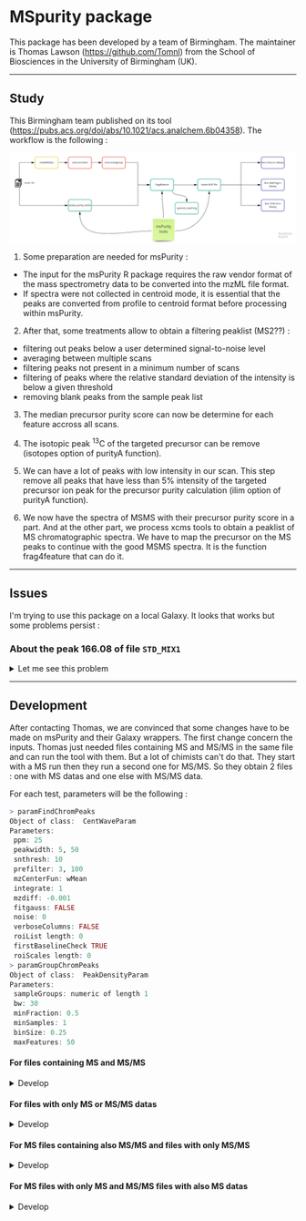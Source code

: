 # MSpurity package

This package has been developed by a team of Birmingham. The maintainer is Thomas Lawson (https://github.com/Tomnl) from the School of Biosciences in the University of Birmingham (UK).


***
## Study
This Birmingham team published on its tool (https://pubs.acs.org/doi/abs/10.1021/acs.analchem.6b04358).
The workflow is the following :

![Workflow msPurity](https://github.com/jsaintvanne/MyMSMSstudy/blob/develop/MSpurity/Workflow%20for%20MSMS%20-%20Birmingham%20msPurity.jpg?raw=true)

1. Some preparation are needed for msPurity :
  - The input for the msPurity R package requires the raw vendor format of the mass spectrometry data to be converted into the mzML file format.
  - If spectra were not collected in centroid mode, it is essential that the peaks are converted from profile to centroid format before processing within msPurity.

2. After that, some treatments allow to obtain a filtering peaklist (MS2??) :
  - filtering out peaks below a user determined signal-to-noise level
  - averaging between multiple scans
  - filtering peaks not present in a minimum number of scans
  - filtering of peaks where the relative standard deviation of the intensity is below a given threshold
  - removing blank peaks from the sample peak list

3. The median precursor purity score can now be determine for each feature accross all scans.

4. The isotopic peak <sup>13</sup>C of the targeted precursor can be remove (isotopes option of purityA function).

5. We can have a lot of peaks with low intensity in our scan. This step remove all peaks that have less than 5% intensity of the targeted precursor ion peak for the precursor purity calculation (ilim option of purityA function).

6. We now have the spectra of MSMS with their precursor purity score in a part. And at the other part, we process xcms tools to obtain a peaklist of MS chromatographic spectra. We have to map the precursor on the MS peaks to continue with the good MSMS spectra. It is the function frag4feature that can do it.


***
## Issues
I'm trying to use this package on a local Galaxy. It looks that works but some problems persist :

### About the peak 166.08 of file `STD_MIX1`
<details><summary>
Let me see this problem
</summary>

#### Problem

- with `readMSData` we can find 2 MS2 spectra with a precursorMZ of 166.08 and a precursorRT around 510 seconds. There is no MS1 spectra with a peak at 166.08 cause the peakpicking is not done yet (raw_data@featureData@data column precursorMZ).

```R
> raw_data@featureData@data[grep("^166.08",raw_data@featureData@data[grep("^2",raw_data@featureData@data[,"msLevel"],ignore.case=FALSE),"precursorMZ"],ignore.case=FALSE),]
             fileIdx spIdx centroided smoothed seqNum acquisitionNum msLevel
  F1.S0919       1   919         NA       NA    919           1832       2
  F1.S0954       1   954         NA       NA    954           1903       2
             polarity originalPeaksCount totIonCurrent retentionTime basePeakMZ
  F1.S0919        1                468     2915821.8      419.4003   64.92744
  F1.S0954        1                198      243644.9      435.1370   83.06045
             basePeakIntensity collisionEnergy ionisationEnergy    lowMZ   highMZ
  F1.S0919         1410801.4              60                0 49.50187 171.7143
  F1.S0954          225494.2              60                0 49.50196 106.0574
             precursorScanNum precursorMZ precursorCharge precursorIntensity
  F1.S0919             1830   147.06520               0            5224680
  F1.S0954             1902    83.06041               1            1478174
             mergedScan mergedResultScanNum mergedResultStartScanNum
  F1.S0919          0                   0                        0
  F1.S0954          0                   0                        0
             mergedResultEndScanNum injectionTime
  F1.S0919                      0    0.04331523
  F1.S0954                      0    0.08843617
                                                spectrumId spectrum
  F1.S0919 controllerType=0 controllerNumber=1 scan=1832      919
  F1.S0954 controllerType=0 controllerNumber=1 scan=1903      954
```
```R
> raw_data@featureData@data[grep("^166.08",raw_data@featureData@data[grep("^1",raw_data@featureData@data[,"msLevel"],ignore.case=FALSE),"basePeakMZ"],ignore.case=FALSE),]
  [1] fileIdx                   spIdx                 centroided
  [4] smoothed                  seqNum                acquisitionNum
  [7] msLevel                   polarity              originalPeaksCount
  [10] totIonCurrent            retentionTime         basePeakMZ
  [13] basePeakIntensity        collisionEnergy       ionisationEnergy
  [16] lowMZ                    highMZ                precursorScanNum
  [19] precursorMZ              precursorCharge       precursorIntensity
  [22] mergedScan               mergedResultScanNum   mergedResultStartScanNum
  [25] mergedResultEndScanNum   injectionTime         spectrumId
  [28] spectrum
  <0 lignes> (ou 'row.names' de longueur nulle)
```
- with `findChromPeaks` I can find only one peak MS1 with 166.08 as MZ and a RT around 509 (xdata@msFeatureData$chromPeaks line 2313).
```R
> xdata@msFeatureData@.xData$chromPeaks[grep("^166.08",xdata@msFeatureData@.xData$chromPeaks[,"mz"],ignore.case=FALSE),]
              mz        mzmin        mzmax       rt    rtmin      rtmax
        166.0863     166.0862     166.0867 508.6326 490.5224   529.6350
          into         intb         maxo       sn   sample  is_filled
  1.172816e+09 1.171865e+09 1.230181e+08     5984        1          0
```
- with `xcms-group` we can generate directly a peaklist on Galaxy. So, I can find peaks with MZ = 166.08 and RT around 511 seconds.
```R
  name	     namecustom	       mz	           mzmin	      mzmax
  "M166T511"   "M166_0863T511"   166.086266751926   166.053513151908   166.14401815256
  rt	     rtmin	 rtmax	        npeaks   .	   peakidx
  511.395444   508.63257   579.291096     3       1    c(1471, 1669, 2313)
```
- with `assess-purity` I can also find peaks with MZ = 166.08 (lines 954 and 919 on tsv file). However, their RT are around 1000 seconds... How is it possible whereas we saw 2 MS2 spectra with precursorMZ at 166.08 and precursorRT around 500 ??
```R
> pa@puritydf[grep("^166.08",pa@puritydf[,"precursorMZ"],ignore.case=FALSE),]
      pid fileid seqNum precursorIntensity precursorMZ precursorRT
  919 919      1   1104           13453806    166.0863    978.9494
  954 954      1   1146            6129614    166.0863   1015.6266
      precursorScanNum   id          filename precursorNearest seqNum      aMz
  919             2202 1104 "dataset_831.dat"             1103   1104 166.0863
  954             2286 1146 "dataset_831.dat"             1145   1146 166.0867
      aPurity apkNm       iMz iPurity ipkNm inPkNm inPurity
  919       1     1  166.0863       1     1      1        1
  954       1     1  166.0867       1     1      1        1
```
- So it is an evidence that after the mapping with `frag4feature` I can't find these peaks !

#### Solution

Thomas Lawson has corrected his scripts to be able to run a dataset containing switch between positive and negative scans (like my dataset). So, now, with the function `assess-purity` on Galaxy, we obtain the precursor 166.08 and their good RT.
```R
> pa@puritydf[grep("^166.08",pa@puritydf[,"precursorMZ"],ignore.case=FALSE),]
    pid fileid seqNum acquisitionNum precursorIntensity precursorMZ precursorRT
919 919      1   1104           2203           13453806    166.0863    500.9193
954 954      1   1146           2287            6129614    166.0863    519.3483
    precursorScanNum   id        filename precursorNearest seqNum      aMz
919             2202 1104 dataset_831.dat             1103   1104 166.0863
954             2286 1146 dataset_831.dat             1145   1146 166.0867
    aPurity apkNm      iMz iPurity ipkNm inPkNm inPurity
919       1     1 166.0863       1     1      1        1
954       1     1 166.0867       1     1      1        1
```
Now, we can try to match these precursors with the MS peaks found after the function `findChromPeaks`.
```R
> xdata@msFeatureData@.xData$chromPeaks[grep("^166.08",xdata@msFeatureData@.xData$chromPeaks[,"mz"],ignore.case=FALSE),]
              mz        mzmin        mzmax       rt    rtmin      rtmax
        166.0863     166.0862     166.0867 508.6326 490.5224   529.6350
          into         intb         maxo       sn   sample  is_filled
  1.172816e+09 1.171865e+09 1.230181e+08     5984        1          0
```
To do this, we use the function `frag4feature` on our local Galaxy. This function will match the precursor of MSMS scans with the MS peaks we can found. When we verify if our precursors 166.08 matched, we obtain :
```R
> pa@grped_df[grep("^166.08",pa@grped_df[,"precurMtchMZ"],ignore.case=FALSE),]
   grpid       mz    mzmin    mzmax       rt    rtmin   rtmax       into
41   378 166.0863 166.0862 166.0867 508.6326 490.5224 529.635 1172815917
67   378 166.0863 166.0862 166.0867 508.6326 490.5224 529.635 1172815917
         intb      maxo   sn sample is_filled  cid        filename precurMtchID
41 1171865158 123018056 5984      1         0 2313 dataset_831.dat         1104
67 1171865158 123018056 5984      1         0 2313 dataset_831.dat         1146
   precurMtchRT precurMtchMZ precurMtchPPM inPurity pid
41     500.9193     166.0863      0.222529        1 919
67     519.3483     166.0867      2.611218        1 954
```
We can see that for the same MS peak, our two precursors matches. So, now, we can process the `create-msp` function on Galaxy. Then run it with MetFrag, Sirius or another one for which Thomas Lawson developed a script. We obtain these informations on the `msp` file for our precursors :
```
NAME: 378-1-919
PRECURSORMZ: 166.086303710938
Comment:
Num Peaks: 566
49.5019264221191	0
49.5020904541016	0
49.5022583007812	0
49.5024223327637	0
51.022144317627	0
51.0223197937012	0
...

NAME: 378-1-954
PRECURSORMZ: 166.086700439453
Comment:
Num Peaks: 535
49.5020446777344	0
49.5022087097168	0
49.5023765563965	0
49.5025405883789	0
51.0222663879395	0
51.0224418640137	0
...
```
The name correspond to the group, then the id of the sample (here we have only one sample) and the last one is the id of the precursor. But we can see that it stays a lot of peaks in the peaklist. Some of them have an intensity equal to 0. That's because we don't have a centroided spectra for MSMS. Just to correct it and we obtain better centroided peaklist :
```
NAME: 378-1-919
PRECURSORMZ: 166.086303710938
Comment:
Num Peaks: 36
51.0233726501465	10033.8544921875
52.5113182067871	4487.92822265625
53.0389823913574	140671.640625
54.3064384460449	4468.5771484375
55.0182952880859	6673.57666015625
57.538257598877	4193.35400390625
62.2816581726074	4215.7041015625
64.1604690551758	4182.18115234375
77.0386123657227	5983.353515625
79.0542526245117	125339.03125
79.953727722168	4489.4130859375
81.0334625244141	5761.34912109375
83.0470962524414	4337.9619140625
83.8272323608398	4109.48486328125
85.0841598510742	5722.2822265625
91.0514221191406	6566.38134765625
91.0542678833008	147917.328125
93.069938659668	164891.859375
94.0651321411133	7676.0380859375
95.0490570068359	29895.056640625
102.046348571777	7902.32763671875
103.054267883301	1168881.5
105.044944763184	5865.373046875
107.04923248291	47210.75390625
111.399383544922	5355.50146484375
118.06510925293	23850.703125
119.073036193848	6831.6796875
120.047065734863	8689.994140625
120.080833435059	3020628
120.11678314209	7942.1796875
120.424011230469	4451.44677734375
129.787353515625	4737.8232421875
131.049240112305	68024.015625
141.702239990234	6725.1083984375
149.059692382812	32502.798828125
166.086486816406	73009.828125

NAME: 378-1-954
PRECURSORMZ: 166.086700439453
Comment:
Num Peaks: 36
51.0233917236328	6741.9501953125
53.0390968322754	77324.546875
53.7679443359375	3717.92700195312
58.4125289916992	3579.59790039062
66.454719543457	3991.7216796875
68.4431838989258	3341.18359375
76.6948165893555	3737.41870117188
78.2853469848633	3925.33911132812
79.0544052124023	69999.6484375
79.4851837158203	3818.17456054688
80.6856307983398	4134.36328125
81.0337753295898	5973.25927734375
90.5808639526367	4085.689453125
91.0544967651367	79321.0078125
91.5904083251953	3860.263671875
93.0701446533203	63780.41796875
93.8321990966797	3826.61352539062
94.5724716186523	4006.57592773438
95.0494384765625	16292.794921875
102.046585083008	5644.57763671875
103.054489135742	537894.4375
105.045036315918	4136.20458984375
107.049324035645	30756.51953125
118.065391540527	7710.060546875
118.086082458496	4536.40673828125
119.07300567627	6354.59033203125
120.081092834473	1543519.625
121.44596862793	4736.69140625
124.087501525879	4494.10546875
131.049499511719	29412.689453125
131.912948608398	4248.62109375
149.060119628906	5933.87109375
152.073486328125	4242.849609375
157.379318237305	3980.82543945312
166.086761474609	41677.33984375
166.098419189453	4651.181640625
```
Now, we can process directly on Galaxy to obtain the results. We also can select the interesting peak like just before and send it on the MetFrag website to analyse it.

</p>

</details>

***
## Development
After contacting Thomas, we are convinced that some changes have to be made on msPurity and their Galaxy wrappers.
The first change concern the inputs. Thomas just needed files containing MS and MS/MS in the same file and can run the tool with them. But a lot of chimists can't do that. They start with a MS run then they run a second one for MS/MS. So they obtain 2 files : one with MS datas and one else with MS/MS data.

For each test, parameters will be the following :

```R
> paramFindChromPeaks
Object of class:  CentWaveParam
Parameters:
 ppm: 25
 peakwidth: 5, 50
 snthresh: 10
 prefilter: 3, 100
 mzCenterFun: wMean
 integrate: 1
 mzdiff: -0.001
 fitgauss: FALSE
 noise: 0
 verboseColumns: FALSE
 roiList length: 0
 firstBaselineCheck TRUE
 roiScales length: 0
> paramGroupChromPeaks
Object of class:  PeakDensityParam
Parameters:
 sampleGroups: numeric of length 1
 bw: 30
 minFraction: 0.5
 minSamples: 1
 binSize: 0.25
 maxFeatures: 50
```

#### For files containing MS and MS/MS
<details><summary>Develop</summary>

##### Development
This modification is the harder. Where we don't really need file names, now we have to match MS and MS/MS files together to not mix them. We also have to care of what each file contain and how the user want to study it. For example one file containing MS and MS/MS data can be run with one file containing only MS/MS datas and it has to be process on only its MS datas. I made some graphs trying to develop all possibilities of study we can have.

![Graph files MSandMSMS](https://github.com/jsaintvanne/MyMSMSstudy/blob/develop/MSpurity/graph_file_MSandMSMS.jpg?raw=true)

Here is the workflow for files containing MS and MS/MS in the same files. We can process it file by file, or run it with a lot of files also. We will retrieve the precursors easily because msConvert already prepare them when they are in the same file. We already have these informations and we can't mix MS/MS and their precursor between files because they are all in the same file.

##### Checking if it works

###### STD_MIX 1
Test with `STD_MIX1` solo :

```R
> filepathsMS2
[1] "./test-data/MS1+2/STD_MIX1_60stepped_1E5_Top5_MS1_MS2.mzML"
> pa<-purityA(filepathsMS2)
...
...
> nrow(pa@puritydf)
[1] 4894
> pa@fileList
[1] "./test-data/MS1+2/STD_MIX1_60stepped_1E5_Top5_MS1_MS2.mzML"
> pa@fileListMS1
[1] "./test-data/MS1+2/STD_MIX1_60stepped_1E5_Top5_MS1_MS2.mzML"
> pa@fileMatch
                                                         MS1
1 ./test-data/MS1+2/STD_MIX1_60stepped_1E5_Top5_MS1_MS2.mzML
                                                         MS2
1 ./test-data/MS1+2/STD_MIX1_60stepped_1E5_Top5_MS1_MS2.mzML
```
```R
> xset
An "xcmsSet" object with 1 samples

Time range: 121.8-1435 seconds (2-23.9 minutes)
Mass range: 78.0343-381.337 m/z
Peaks: 86 (about 86 per sample)
Peak Groups: 62
Sample classes: .

Feature detection:
 o Peak picking performed on MS1.
 o Scan range limited to  1 - 6017
Profile settings: method = bin
                  step = 0.1

Memory usage: 0.188 MB
> pa
[1] "purityA object for assessing precursor purity for MS/MS spectra"
> paf4f<-frag4feature(pa,xset)
...
...
> paf4f@f4f_link_type
[1] "individual"
> nrow(paf4f@grped_df)
[1] 38
> paf4f@fileMatch
                                                         MS1
1 ./test-data/MS1+2/STD_MIX1_60stepped_1E5_Top5_MS1_MS2.mzML
                                                         MS2
1 ./test-data/MS1+2/STD_MIX1_60stepped_1E5_Top5_MS1_MS2.mzML
```

TODO : add a correction when you have the same 2 rows in fileMatch and delete it !

###### STD_MIX 1, STD_MIX 2 and STD_MIX 3
Test with `STD_MIX1`, `STD_MIX2` and `STD_MIX3` :

```R

```

###### Mix Laberca
Test with `Mix_Laberca` (006_deux) :

```R

```

###### Boldenone Yann
Test with `Boldenone_yann` :

```R

```

So, this tool looks working good with this kind of files. I just have to add the verification of rows in fileMatch.

</details>

#### For files with only MS or MS/MS datas
<details><summary>Develop</summary>

##### Development

![Graph files MSonly and MSMSonly](https://github.com/jsaintvanne/MyMSMSstudy/blob/develop/MSpurity/graph_file_MSonly_and_MSMSonly.jpg?raw=true)

Here is the first possibility I explored. When you have one file containing MS datas and one file containing MS/MS datas. The first file is processed by xcms normally and the second one enter in assess-purity tool. But this tool process the input to obtain its precursor. Precursors of each MS/MS scans are not in the MS/MS file, they are in the MS file. So, we also have to take this file as input. But it is not finish because how do we know which MS file is linked with which MS/MS file ? We also need a CSV file where we just have to fix the MS file name, then the MS/MS file name. It should look like that :
```
MSfile_1.mzML;MSMSfile_1.mzML
```
It is important to put first the MS file, then the MS/MS file ! We will need this CSV file always when we have different files for MS and MS/MS.
##### Checking if it works

###### STD_MIX 1
Test with `STD_MIX1` with only MS or only MS/MS :

```R
> filepathsMS1
[1] "./test-data/MS1/STD_MIX1_60stepped_1E5_Top5_MS1.mzML"
> filepathsMS2
[1] "./test-data/MS2/STD_MIX1_60stepped_1E5_Top5_MS2.mzML"
> CSVfile
[1] "./test-data/CSVfile_STD_MIX1_MSonly_with_MSMSonly.csv"
> pa<-purityA(filepathsMS2=filepathsMS2,filepathsMS1=filepathsMS1,CSVfile=CSVfile)
...
...
> nrow(pa@puritydf)
[1] 4894
> pa@fileList
[1] "./test-data/MS2/STD_MIX1_60stepped_1E5_Top5_MS2.mzML"
> pa@fileListMS1
[1] "./test-data/MS1/STD_MIX1_60stepped_1E5_Top5_MS1.mzML"
> pa@fileMatch
                                   MS1                                  MS2
1 STD_MIX1_60stepped_1E5_Top5_MS1.mzML STD_MIX1_60stepped_1E5_Top5_MS2.mzML
```
```R
> xset
An "xcmsSet" object with 1 samples

Time range: 121.8-1435 seconds (2-23.9 minutes)
Mass range: 78.0343-381.337 m/z
Peaks: 86 (about 86 per sample)
Peak Groups: 62
Sample classes: .

Feature detection:
 o Peak picking performed on MS1.
 o Scan range limited to  1 - 1123
Profile settings: method = bin
                  step = 0.1

Memory usage: 0.188 MB
> pa
[1] "purityA object for assessing precursor purity for MS/MS spectra"
> paf4f<-frag4feature(pa,xset,use_group=TRUE)
...
...
> paf4f@f4f_link_type
[1] "group"
> nrow(paf4f@grped_df)
[1] 4
> paf4f@fileMatch
                                   MS1                                  MS2
1 STD_MIX1_60stepped_1E5_Top5_MS1.mzML STD_MIX1_60stepped_1E5_Top5_MS2.mzML
```
It's strange that we obtain only 4 matches...!

###### STD_MIX 1, STD_MIX 2 and STD_MIX 3
Test with `STD_MIX1`, `STD_MIX2` and `STD_MIX3` with only MS or only MS/MS :

```R

```

###### Mix Laberca
Test with `Mix_Laberca` (006+006_deux) :

```R

```

###### Boldenone Yann
Test `Boldenone_yann` :

```R

```

</details>

#### For MS files containing also MS/MS and files with only MS/MS
<details><summary>Develop</summary>

##### Development

![Graph files MSonly and MSMSonly](https://github.com/jsaintvanne/MyMSMSstudy/blob/develop/MSpurity/graph_file_MSandMSMS_MSMSonly.jpg?raw=true)

This third graph shows the workflow when we have a file for MS datas which contains also MS/MS datas and a file for MS/MS with only MS/MS datas. It is the same things that the previous one. That's because we have this line which can select only MS datas when you take as input a file containing ms and MS/MS datas :
```R
raw_data <- MSnbase::readMSData(files=fileToLoad, pdata = new("NAnnotatedDataFrame", pd), mode="onDisk")
ms1 <- raw_data@featureData@data[raw_data@featureData@data$msLevel==1,]$seqNum
```


With it, you can put MS only files or MS and MS/MS files as input for MS files with no problems.


##### Checking if it works

###### STD_MIX 1
Test with `STD_MIX1` with MS and MS/MS for MS and only MS/MS for MS/MS :

```R
> filepathsMS1
[1] "./test-data/MS1+2/STD_MIX1_60stepped_1E5_Top5_MS1_MS2.mzML"
> filepathsMS2
[1] "./test-data/MS2/STD_MIX1_60stepped_1E5_Top5_MS2.mzML"
> CSVfile
[1] "./test-data/CSVfile_STD_MIX1_MSandMSMS_withMSMSonly.csv"
> pa<-purityA(filepathsMS2=filepathsMS2,filepathsMS1=filepathsMS1,CSVfile=CSVfile)
...
...
> nrow(pa@puritydf)
[1] 4894
> pa@fileList
[1] "./test-data/MS2/STD_MIX1_60stepped_1E5_Top5_MS2.mzML"
> pa@fileListMS1
[1] "./test-data/MS1+2/STD_MIX1_60stepped_1E5_Top5_MS1_MS2.mzML"
> pa@fileMatch
                                       MS1                                  MS2
1 STD_MIX1_60stepped_1E5_Top5_MS1_MS2.mzML STD_MIX1_60stepped_1E5_Top5_MS2.mzML
```
```R
> xset
An "xcmsSet" object with 1 samples

Time range: 121.8-1435 seconds (2-23.9 minutes)
Mass range: 78.0343-381.337 m/z
Peaks: 86 (about 86 per sample)
Peak Groups: 62
Sample classes: .

Feature detection:
 o Peak picking performed on MS1.
 o Scan range limited to  1 - 6017
Profile settings: method = bin
                  step = 0.1

Memory usage: 0.188 MB
> xset@filepaths
[1] "/home/fr2424/sib/jsaintvanne/test-data/MS1+2/STD_MIX1_60stepped_1E5_Top5_MS1_MS2.mzML"
> pa
[1] "purityA object for assessing precursor purity for MS/MS spectra"
> paf4f<-frag4feature(pa,xset,use_group=TRUE)
...
...
> paf4f@f4f_link_type
[1] "group"
> nrow(paf4f@grped_df)
[1] 39
> paf4f@fileMatch
                                       MS1                                  MS2
1 STD_MIX1_60stepped_1E5_Top5_MS1_MS2.mzML STD_MIX1_60stepped_1E5_Top5_MS2.mzML
```

###### STD_MIX 1, STD_MIX 2 and STD_MIX 3
Test with `STD_MIX1`, `STD_MIX2`, and `STD_MIX3` with MS and MS/MS for MS and only MS/MS for MS/MS :

```R

```

###### Mix Laberca
Test with `Mix_Laberca` (006_deux+006) :

```R

```

###### Boldenone Yann
Test `Boldenone_yann` :

```R

```

</details>

#### For MS files with only MS and MS/MS files with also MS datas
<details><summary>Develop</summary>

Where you can have some problems is when you will want to put as MS/MS file a file containing MS and MS/MS datas. The different workflows are in the following graph :
##### Development

![Graph files MSonly and MSMSonly](https://github.com/jsaintvanne/MyMSMSstudy/blob/develop/MSpurity/graph_file_MSonly_MSandMSMS.jpg?raw=true)

It is quite the same workflow as previous ones. There is just a little variable introduce for which the user has to choose to set at "true" or "false". Why have I introduced this variable ? When you have MS and MS/MS datas in one file, the MS/MS datas already have their precursor scan. It is when you convert your raw file into a mzML file that you chose to keep MS and MS/MS datas. So, all the MS/MS scans of this file have their own MS scan already define. The user may want to use an other MS file to run the tool and to study his MS/MS datas. In this case, you have to check the variable "forcedMS1" to "true". That will force the script to use datas from the MS file which match with the MS/MS file (which one contains also MS datas). Like this we will search for MS scans which are in the MS file and we don't pay attention about precursors already defined.
##### Checking if it works

###### STD_MIX 1
Test with `STD_MIX1` with MS only for MS and MS and MS/MS for MS/MS :

```R
> filepathsMS1
[1] "./test-data/MS1/STD_MIX1_60stepped_1E5_Top5_MS1.mzML"
> filepathsMS2
[1] "./test-data/MS1+2/STD_MIX1_60stepped_1E5_Top5_MS1_MS2.mzML"
> CSVfile
[1] "./test-data/MS1+2/CSVfile_MSonly_MSandMSMS.csv"
> pa<-purityA(filepathsMS2=filepathsMS2,filepathsMS1=filepathsMS1,CSVfile=CSVfile)
...
...
> nrow(pa@puritydf)
[1] 4894
> pa@fileList
                    STD_MIX1_60stepped_1E5_Top5_MS1_MS2.mzML
"./test-data/MS1+2/STD_MIX1_60stepped_1E5_Top5_MS1_MS2.mzML"
> pa@fileListMS1
                  STD_MIX1_60stepped_1E5_Top5_MS1.mzML
"./test-data/MS1/STD_MIX1_60stepped_1E5_Top5_MS1.mzML"
> pa@fileMatch
                                   MS1                                      MS2
1 STD_MIX1_60stepped_1E5_Top5_MS1.mzML STD_MIX1_60stepped_1E5_Top5_MS1_MS2.mzML
```
```R
> xset
An "xcmsSet" object with 1 samples

Time range: 121.8-1435 seconds (2-23.9 minutes)
Mass range: 78.0343-381.337 m/z
Peaks: 86 (about 86 per sample)
Peak Groups: 62
Sample classes: .

Feature detection:
 o Peak picking performed on MS1.
 o Scan range limited to  1 - 6017
Profile settings: method = bin
                  step = 0.1

Memory usage: 0.188 MB
> xset@filepaths
[1] "/home/fr2424/sib/jsaintvanne/test-data/MS1/STD_MIX1_60stepped_1E5_Top5_MS1.mzML"
> pa
[1] "purityA object for assessing precursor purity for MS/MS spectra"
> paf4f<-frag4feature(pa,xset,use_group=TRUE)
...
...
> paf4f@f4f_link_type
[1] "group"
> nrow(paf4f@grped_df)
[1] 34
> paf4f@fileMatch
                                   MS1                                      MS2
1 STD_MIX1_60stepped_1E5_Top5_MS1.mzML STD_MIX1_60stepped_1E5_Top5_MS1_MS2.mzML
```

###### STD_MIX 1, STD_MIX 2 and STD_MIX 3
Test with `STD_MIX1`, `STD_MIX2`, and `STD_MIX3` with MS and MS/MS for MS and only MS/MS for MS/MS :

```R

```

###### Mix Laberca
Test with `Mix_Laberca` (006_deux+006) :

```R

```

###### Boldenone Yann
Test `Boldenone_yann` :

```R

```

</details>
